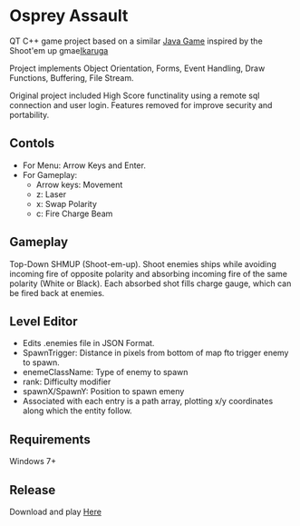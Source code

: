 # Osprey Assault
QT C++ game project based on a similar [Java Game](https://github.com/bjwarfield/InvadersFromSpace) inspired by the Shoot'em up gmae[Ikaruga](https://en.wikipedia.org/wiki/Ikaruga)

Project implements Object Orientation, Forms, Event Handling, Draw Functions, Buffering, File Stream. 

Original project included High Score functinality using a remote sql connection and user login. Features removed for improve security and portability.

## Contols
+ For Menu: Arrow Keys and Enter.
+ For Gameplay:
	- Arrow keys: Movement
	- z: Laser
	- x: Swap Polarity
	- c: Fire Charge Beam

## Gameplay
Top-Down SHMUP (Shoot-em-up). Shoot enemies ships while avoiding incoming fire of opposite polarity and absorbing incoming fire of the same polarity (White or Black). Each absorbed shot fills charge gauge, which can be fired back at enemies. 

## Level Editor
+ Edits .enemies file in JSON Format.
+ SpawnTrigger: Distance in pixels from bottom of map fto trigger enemy to spawn.
+ enemeClassName: Type of enemy to spawn
+ rank: Difficulty modifier
+ spawnX/SpawnY: Position to spawn emeny
+ Associated with each entry is a path array, plotting x/y coordinates along which the entity follow. 

## Requirements
Windows 7+

## Release
Download and play [Here](https://github.com/bjwarfield/Osprey/releases)